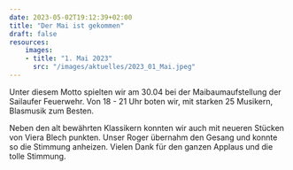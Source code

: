 ```yaml
---
date: 2023-05-02T19:12:39+02:00
title: "Der Mai ist gekommen"
draft: false
resources:
    images:
    - title: "1. Mai 2023"
      src: "/images/aktuelles/2023_01_Mai.jpeg"
---
```




Unter diesem Motto spielten wir am 30.04 bei der Maibaumaufstellung der Sailaufer Feuerwehr. Von 18 - 21 Uhr boten wir, mit starken 25 Musikern, Blasmusik zum Besten. 

Neben den alt bewährten Klassikern konnten wir auch mit neueren Stücken von Viera Blech punkten. Unser Roger übernahm den Gesang und konnte so die Stimmung anheizen. Vielen Dank für den ganzen Applaus und die tolle Stimmung.